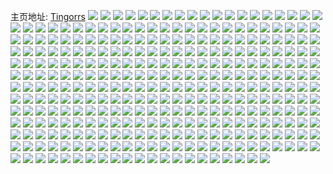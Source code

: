主页地址: [Tingorrs](https://weibo.com/u/5766882820) 
![](https://wx4.sinaimg.cn/mw2000/006ihfF2ly1h9qr4gjqq7j31tk19kne8.jpg) 
![](https://wx4.sinaimg.cn/mw2000/006ihfF2ly1h9pl0fwyenj32c0340b2d.jpg) 
![](https://wx4.sinaimg.cn/mw2000/006ihfF2ly1h9pl069oj5j32c0340x6s.jpg) 
![](https://wx4.sinaimg.cn/mw2000/006ihfF2ly1h9nd2mz751j30yi1pcapp.jpg) 
![](https://wx4.sinaimg.cn/mw2000/006ihfF2ly1h9nd2qkykdj30yi1pc18k.jpg) 
![](https://wx4.sinaimg.cn/mw2000/006ihfF2ly1h9mabm7p4cj32a431iqv6.jpg) 
![](https://wx4.sinaimg.cn/mw2000/006ihfF2ly1h9mabmna0yj30yi1pcamh.jpg) 
![](https://wx4.sinaimg.cn/mw2000/006ihfF2ly1h9mabokfsbj30sg0lcjxy.jpg) 
![](https://wx4.sinaimg.cn/mw2000/006ihfF2ly1h9maboudppj30yi1pctuz.jpg) 
![](https://wx4.sinaimg.cn/mw2000/006ihfF2ly1h99ct2tbahj31kw23vhdt.jpg) 
![](https://wx4.sinaimg.cn/mw2000/006ihfF2ly1h99ctalw52j31kw23v4qp.jpg) 
![](https://wx4.sinaimg.cn/mw2000/006ihfF2gy1h90ce3hvoyj30yi22oh56.jpg) 
![](https://wx4.sinaimg.cn/mw2000/006ihfF2gy1h901ylj07bj32c0340e82.jpg) 
![](https://wx4.sinaimg.cn/mw2000/006ihfF2gy1h901yuwqj2j33402a0hdu.jpg) 
![](https://wx4.sinaimg.cn/mw2000/006ihfF2gy1h901yvs6c5j31be0zk497.jpg) 
![](https://wx4.sinaimg.cn/mw2000/006ihfF2gy1h8z5k5fttcj30yi10yjxi.jpg) 
![](https://wx4.sinaimg.cn/mw2000/006ihfF2gy1h8l7jl3m3qj31rw24wazh.jpg) 
![](https://wx4.sinaimg.cn/mw2000/006ihfF2gy1h83yu93ffxj30u02hxe6f.jpg) 
![](https://wx4.sinaimg.cn/mw2000/006ihfF2gy1h83yxdjpyhj30u02hx4ke.jpg) 
![](https://wx4.sinaimg.cn/mw2000/006ihfF2gy1h83yu7soqxj30u02kuasx.jpg) 
![](https://wx4.sinaimg.cn/mw2000/006ihfF2gy1h83ygj5ye8j31td36c4qr.jpg) 
![](https://wx4.sinaimg.cn/mw2000/006ihfF2gy1h83ygt0zgij30xc3p8u0y.jpg) 
![](https://wx4.sinaimg.cn/mw2000/006ihfF2gy1h83yudgdo5j30u01nyh2c.jpg) 
![](https://wx4.sinaimg.cn/mw2000/006ihfF2gy1h83yueg3l2j30u022lh4b.jpg) 
![](https://wx4.sinaimg.cn/mw2000/006ihfF2gy1h83yq6rzfcj30u02hx1iv.jpg) 
![](https://wx4.sinaimg.cn/mw2000/006ihfF2gy1h83yfuh1mpj30yi1pc7qa.jpg) 
![](https://wx4.sinaimg.cn/mw2000/006ihfF2gy1h82ny21v5hj30u01swasp.jpg) 
![](https://wx4.sinaimg.cn/mw2000/006ihfF2gy1h7hulnwa11j30lb0sgn2z.jpg) 
![](https://wx4.sinaimg.cn/mw2000/006ihfF2gy1h7hulmhpcfj32c033zkjo.jpg) 
![](https://wx4.sinaimg.cn/mw2000/006ihfF2gy1h7hulpa22lj30lb0sgte3.jpg) 
![](https://wx4.sinaimg.cn/mw2000/006ihfF2gy1h7huluafybj30yi1pc7k8.jpg) 
![](https://wx4.sinaimg.cn/mw2000/006ihfF2gy1h7humh7znoj31hc0u0wt6.jpg) 
![](https://wx4.sinaimg.cn/mw2000/006ihfF2gy1h7ec37nfosj30u00u7n51.jpg) 
![](https://wx4.sinaimg.cn/mw2000/006ihfF2gy1h7ec3s0rl6j30lb0lbn0k.jpg) 
![](https://wx4.sinaimg.cn/mw2000/006ihfF2gy1h7ec386cvhj30u00u0tdw.jpg) 
![](https://wx4.sinaimg.cn/mw2000/006ihfF2gy1h7ec36fezjj31ii20o7wh.jpg) 
![](https://wx4.sinaimg.cn/mw2000/006ihfF2ly1h721xxrcrsj30sg35sgxd.jpg) 
![](https://wx4.sinaimg.cn/mw2000/006ihfF2ly1h721xye9b5j30q935s4qp.jpg) 
![](https://wx4.sinaimg.cn/mw2000/006ihfF2ly1h721xwopuvj30xc3pcat0.jpg) 
![](https://wx4.sinaimg.cn/mw2000/006ihfF2ly1h721xzdv6aj30q935sb29.jpg) 
![](https://wx4.sinaimg.cn/mw2000/006ihfF2ly1h721y02umwj30u034inb3.jpg) 
![](https://wx4.sinaimg.cn/mw2000/006ihfF2ly1h721y0iccxj30oy35swjn.jpg) 
![](https://wx4.sinaimg.cn/mw2000/006ihfF2ly1h6tmjivc30j32a431iqv6.jpg) 
![](https://wx4.sinaimg.cn/mw2000/006ihfF2ly1h6tmjjqsnsj321v2qhe81.jpg) 
![](https://wx4.sinaimg.cn/mw2000/006ihfF2ly1h6sb6e1ll2j30u00u0n3l.jpg) 
![](https://wx4.sinaimg.cn/mw2000/006ihfF2ly1h6sb6ehme3j30u00u0ti6.jpg) 
![](https://wx4.sinaimg.cn/mw2000/006ihfF2ly1h6q7ysvo0ej30ud0t7gqo.jpg) 
![](https://wx4.sinaimg.cn/mw2000/006ihfF2ly1h6q7ytsf3uj30pz1sw40n.jpg) 
![](https://wx4.sinaimg.cn/mw2000/006ihfF2ly1h6q7ysds1tj30u222nqea.jpg) 
![](https://wx4.sinaimg.cn/mw2000/006ihfF2ly1h6q7zwxzctj30t21l2jyp.jpg) 
![](https://wx4.sinaimg.cn/mw2000/006ihfF2ly1h6q7yugafbj30yi1k53zp.jpg) 
![](https://wx4.sinaimg.cn/mw2000/006ihfF2gy1h6otlwtuvfj30u02i0hbu.jpg) 
![](https://wx4.sinaimg.cn/mw2000/006ihfF2gy1h6otlf3wx8j30u02s01kx.jpg) 
![](https://wx4.sinaimg.cn/mw2000/006ihfF2gy1h6otlgvdhuj30sg35s7el.jpg) 
![](https://wx4.sinaimg.cn/mw2000/006ihfF2gy1h6otkwbqgcj30xc3pc7wi.jpg) 
![](https://wx4.sinaimg.cn/mw2000/006ihfF2gy1h6otl4eyycj30xc3pc4qq.jpg) 
![](https://wx4.sinaimg.cn/mw2000/006ihfF2gy1h6otk9qmozj30u02s07qi.jpg) 
![](https://wx4.sinaimg.cn/mw2000/006ihfF2gy1h6otlbrs83j315o334kjl.jpg) 
![](https://wx4.sinaimg.cn/mw2000/006ihfF2gy1h6otldf8d4j30u02s07ct.jpg) 
![](https://wx4.sinaimg.cn/mw2000/006ihfF2gy1h6otl5jjbzj30pl35snf2.jpg) 
![](https://wx4.sinaimg.cn/mw2000/006ihfF2gy1h6mi8ps6yaj30hs0dcq5j.jpg) 
![](https://wx4.sinaimg.cn/mw2000/006ihfF2gy1h6mi8p74doj31kw23uq7t.jpg) 
![](https://wx4.sinaimg.cn/mw2000/006ihfF2gy1h6mie8vl67j30yi22o7gs.jpg) 
![](https://wx4.sinaimg.cn/mw2000/006ihfF2ly1h61r9rozubj32dr36aap4.jpg) 
![](https://wx4.sinaimg.cn/mw2000/006ihfF2ly1h5z96wdxf3j31kt23r4qp.jpg) 
![](https://wx4.sinaimg.cn/mw2000/006ihfF2ly1h5z96zp3drj32c0340qv6.jpg) 
![](https://wx4.sinaimg.cn/mw2000/006ihfF2ly1h5z96vkwhcj31kw23tter.jpg) 
![](https://wx4.sinaimg.cn/mw2000/006ihfF2ly1h5z96t3zuwj32c03404qs.jpg) 
![](https://wx4.sinaimg.cn/mw2000/006ihfF2ly1h5z96y5658j32c03404qr.jpg) 
![](https://wx4.sinaimg.cn/mw2000/006ihfF2ly1h5ki32oas4j32c033yhdv.jpg) 
![](https://wx4.sinaimg.cn/mw2000/006ihfF2ly1h5ki2x0d5wj32c033y4qs.jpg) 
![](https://wx4.sinaimg.cn/mw2000/006ihfF2ly1h5ki35gelvj32c033ynpf.jpg) 
![](https://wx4.sinaimg.cn/mw2000/006ihfF2ly1h5ki3e61d3j32c033yqv7.jpg) 
![](https://wx4.sinaimg.cn/mw2000/006ihfF2ly1h5ki3gimhfj30u01viki7.jpg) 
![](https://wx4.sinaimg.cn/mw2000/006ihfF2ly1h5ki3gyqavj30u02i01kx.jpg) 
![](https://wx4.sinaimg.cn/mw2000/006ihfF2ly1h5ki3b8t0oj30xc3ow4qq.jpg) 
![](https://wx4.sinaimg.cn/mw2000/006ihfF2ly1h5umwz2xt7j32c0340kjm.jpg) 
![](https://wx4.sinaimg.cn/mw2000/006ihfF2ly1h5umx4ttkrj32c0340npe.jpg) 
![](https://wx4.sinaimg.cn/mw2000/006ihfF2ly1h5umx6h5p9j32c0340u0z.jpg) 
![](https://wx4.sinaimg.cn/mw2000/006ihfF2ly1h5umx8jb03j32c03407wk.jpg) 
![](https://wx4.sinaimg.cn/mw2000/006ihfF2ly1h5dgyg0z1xj32c033zb2c.jpg) 
![](https://wx4.sinaimg.cn/mw2000/006ihfF2ly1h5dgyh5mbmj32c0340b2b.jpg) 
![](https://wx4.sinaimg.cn/mw2000/006ihfF2ly1h5dgyig5q5j32c033zb2b.jpg) 
![](https://wx4.sinaimg.cn/mw2000/006ihfF2ly1h5dgypr17lj32c0340npe.jpg) 
![](https://wx4.sinaimg.cn/mw2000/006ihfF2ly1h5dgydk9cmj32c03407wk.jpg) 
![](https://wx4.sinaimg.cn/mw2000/006ihfF2ly1h5dgzd6c2sj32c033y4qs.jpg) 
![](https://wx4.sinaimg.cn/mw2000/006ihfF2ly1h5dgz46nznj32c033ynpf.jpg) 
![](https://wx4.sinaimg.cn/mw2000/006ihfF2ly1h5b9h340blj31i72o34qq.jpg) 
![](https://wx4.sinaimg.cn/mw2000/006ihfF2ly1h54dh5vo4yj32c03401kz.jpg) 
![](https://wx4.sinaimg.cn/mw2000/006ihfF2ly1h54dh9y1scj32c03407wi.jpg) 
![](https://wx4.sinaimg.cn/mw2000/006ihfF2ly1h522pp6nkdj32202qo1ky.jpg) 
![](https://wx4.sinaimg.cn/mw2000/006ihfF2ly1h50rjmlc7oj31kw23ub29.jpg) 
![](https://wx4.sinaimg.cn/mw2000/006ihfF2ly1h50rj58lhuj31401hc7rl.jpg) 
![](https://wx4.sinaimg.cn/mw2000/006ihfF2ly1h50rjd3mizj31kw23uqv5.jpg) 
![](https://wx4.sinaimg.cn/mw2000/006ihfF2ly1h4y8i7a2dsj30mi0u0tei.jpg) 
![](https://wx4.sinaimg.cn/mw2000/006ihfF2ly1h4snsaxdn0j310m1ctql0.jpg) 
![](https://wx4.sinaimg.cn/mw2000/006ihfF2ly1h4snn6dqswj32c0358u10.jpg) 
![](https://wx4.sinaimg.cn/mw2000/006ihfF2ly1h4snn8ghpdj32c033yu0x.jpg) 
![](https://wx4.sinaimg.cn/mw2000/006ihfF2ly1h4snnemjq9j32c0340u0y.jpg) 
![](https://wx4.sinaimg.cn/mw2000/006ihfF2ly1h4snnfiijsj30yi1pch38.jpg) 
![](https://wx4.sinaimg.cn/mw2000/006ihfF2ly1h4snnn8pcyj328v2zs4qr.jpg) 
![](https://wx4.sinaimg.cn/mw2000/006ihfF2ly1h4panvzprlj30u01407cm.jpg) 
![](https://wx4.sinaimg.cn/mw2000/006ihfF2ly1h4panv91bgj30u01hcwmt.jpg) 
![](https://wx4.sinaimg.cn/mw2000/006ihfF2ly1h4panrmpi9j30u014dth9.jpg) 
![](https://wx4.sinaimg.cn/mw2000/006ihfF2ly1h4pannjog5j30u0140jzh.jpg) 
![](https://wx4.sinaimg.cn/mw2000/006ihfF2ly1h4panx52sij30u014044v.jpg) 
![](https://wx4.sinaimg.cn/mw2000/006ihfF2ly1h4g15qrfoxj30u0140ah3.jpg) 
![](https://wx4.sinaimg.cn/mw2000/006ihfF2ly1h4g13u1nmaj30u01hc46v.jpg) 
![](https://wx4.sinaimg.cn/mw2000/006ihfF2ly1h4aas0vedaj32c0340x6q.jpg) 
![](https://wx4.sinaimg.cn/mw2000/006ihfF2ly1h4aawskyg7j30u0140dw5.jpg) 
![](https://wx4.sinaimg.cn/mw2000/006ihfF2ly1h4aas74ig0j32c0340u0y.jpg) 
![](https://wx4.sinaimg.cn/mw2000/006ihfF2ly1h4aarxbksyj32c0340u0y.jpg) 
![](https://wx4.sinaimg.cn/mw2000/006ihfF2ly1h4aawtb4zoj30u00u0k5p.jpg) 
![](https://wx4.sinaimg.cn/mw2000/006ihfF2ly1h4aawpxk52j30u00u0as4.jpg) 
![](https://wx4.sinaimg.cn/mw2000/006ihfF2ly1h4aas3ynbij32c0340kjn.jpg) 
![](https://wx4.sinaimg.cn/mw2000/006ihfF2ly1h427s2gkw8j30u00u0teq.jpg) 
![](https://wx4.sinaimg.cn/mw2000/006ihfF2ly1h427s2ojtrj30u0140agh.jpg) 
![](https://wx4.sinaimg.cn/mw2000/006ihfF2ly1h3rlls8868j30u01o07v3.jpg) 
![](https://wx4.sinaimg.cn/mw2000/006ihfF2ly1h3rll6o0ooj317w1mk7pw.jpg) 
![](https://wx4.sinaimg.cn/mw2000/006ihfF2ly1h3rll79d96j31er1er1kx.jpg) 
![](https://wx4.sinaimg.cn/mw2000/006ihfF2ly1h3lqwzku80j30yi22ox3l.jpg) 
![](https://wx4.sinaimg.cn/mw2000/006ihfF2ly1h3h7508oydj32c0340u0x.jpg) 
![](https://wx4.sinaimg.cn/mw2000/006ihfF2ly1h3cgxdsxgqj32c0340npe.jpg) 
![](https://wx4.sinaimg.cn/mw2000/006ihfF2ly1h3cgxf3jfvj30u00u0dn7.jpg) 
![](https://wx4.sinaimg.cn/mw2000/006ihfF2ly1h3cgxfqbswj30wi1ycakf.jpg) 
![](https://wx4.sinaimg.cn/mw2000/006ihfF2ly1h3bgg9cigaj30tz0sh79k.jpg) 
![](https://wx4.sinaimg.cn/mw2000/006ihfF2ly1h35shx3boyj30yi1vcds6.jpg) 
![](https://wx4.sinaimg.cn/mw2000/006ihfF2ly1h349kv4ejpj30yi22oqf6.jpg) 
![](https://wx4.sinaimg.cn/mw2000/006ihfF2ly1h33c4w630yj30yi18ggpz.jpg) 
![](https://wx4.sinaimg.cn/mw2000/006ihfF2ly1h316lzvvx4j30pu1sxgse.jpg) 
![](https://wx4.sinaimg.cn/mw2000/006ihfF2ly1h2xa66wrfoj30yi22oaut.jpg) 
![](https://wx4.sinaimg.cn/mw2000/006ihfF2ly1h2v9ojeqyoj32c02c0u0x.jpg) 
![](https://wx4.sinaimg.cn/mw2000/006ihfF2ly1h2v9on6mluj30u03c07wi.jpg) 
![](https://wx4.sinaimg.cn/mw2000/006ihfF2ly1h2v9qezpc7j30u03m07wi.jpg) 
![](https://wx4.sinaimg.cn/mw2000/006ihfF2ly1h2v9oqy8rcj30u03c0u0x.jpg) 
![](https://wx4.sinaimg.cn/mw2000/006ihfF2ly1h2v9owccsvj30uk48sqv6.jpg) 
![](https://wx4.sinaimg.cn/mw2000/006ihfF2ly1h2v9p3dds6j30u03c0x6p.jpg) 
![](https://wx4.sinaimg.cn/mw2000/006ihfF2ly1h2v9p89rfhj30uk53ckjm.jpg) 
![](https://wx4.sinaimg.cn/mw2000/006ihfF2ly1h2v9p95ymqj30xc40gkjm.jpg) 
![](https://wx4.sinaimg.cn/mw2000/006ihfF2ly1h2v9padra6j30uk48s4qq.jpg) 
![](https://wx4.sinaimg.cn/mw2000/006ihfF2ly1h2v9qiqqyxj30u0460kjm.jpg) 
![](https://wx4.sinaimg.cn/mw2000/006ihfF2ly1h2v9q6xu07j30yi22o4qq.jpg) 
![](https://wx4.sinaimg.cn/mw2000/006ihfF2ly1h2shituckjj30mi0u0guc.jpg) 
![](https://wx4.sinaimg.cn/mw2000/006ihfF2ly1h2qn6qw1bgj30xc1m9e81.jpg) 
![](https://wx4.sinaimg.cn/mw2000/006ihfF2ly1h2qn6r8953j31jk10mb29.jpg) 
![](https://wx4.sinaimg.cn/mw2000/006ihfF2ly1h2qn6rld0aj30xc1t4qv5.jpg) 
![](https://wx4.sinaimg.cn/mw2000/006ihfF2ly1h2qn6s23waj30uk0y8b29.jpg) 
![](https://wx4.sinaimg.cn/mw2000/006ihfF2ly1h2qn6sglzfj315o0v84pm.jpg) 
![](https://wx4.sinaimg.cn/mw2000/006ihfF2ly1h2qn6qemyij315o2fx1kx.jpg) 
![](https://wx4.sinaimg.cn/mw2000/006ihfF2ly1h2qn6svp5wj315o1h6x6p.jpg) 
![](https://wx4.sinaimg.cn/mw2000/006ihfF2ly1h2qn6tb2tmj310413eb29.jpg) 
![](https://wx4.sinaimg.cn/mw2000/006ihfF2ly1h2qn6to1kqj310418k1ed.jpg) 
![](https://wx4.sinaimg.cn/mw2000/006ihfF2ly1h2l20tpwjzj30yi22ohal.jpg) 
![](https://wx4.sinaimg.cn/mw2000/006ihfF2ly1h2i5jssjapj31kx1kxdir.jpg) 
![](https://wx4.sinaimg.cn/mw2000/006ihfF2ly1h2i5jt3mxij30tp1g6n96.jpg) 
![](https://wx4.sinaimg.cn/mw2000/006ihfF2ly1h2f7i5pzx2j30yi22ok71.jpg) 
![](https://wx4.sinaimg.cn/mw2000/006ihfF2ly1h2eqsqzttcj30yi22o4qp.jpg) 
![](https://wx4.sinaimg.cn/mw2000/006ihfF2ly1h2eqste7grj30yi22oe81.jpg) 
![](https://wx4.sinaimg.cn/mw2000/006ihfF2ly1h1iznzwsmbj30yi1bwqbt.jpg) 
![](https://wx4.sinaimg.cn/mw2000/006ihfF2ly1h1et5hfvplj30yi22o7na.jpg) 
![](https://wx4.sinaimg.cn/mw2000/006ihfF2ly1h18jxlv926j32c02c04qq.jpg) 
![](https://wx4.sinaimg.cn/mw2000/006ihfF2ly1h18jxmug4qj32c02c01ky.jpg) 
![](https://wx4.sinaimg.cn/mw2000/006ihfF2ly1h06x963rrbj315o2bc7wh.jpg) 
![](https://wx4.sinaimg.cn/mw2000/006ihfF2ly1h06x8nqms7j32c02c01ky.jpg) 
![](https://wx4.sinaimg.cn/mw2000/006ihfF2ly1h06x8ixapgj315o1w3hcn.jpg) 
![](https://wx4.sinaimg.cn/mw2000/006ihfF2ly1h06x8p27d8j30u00u010r.jpg) 
![](https://wx4.sinaimg.cn/mw2000/006ihfF2ly1h06b76avufj31er1erwyg.jpg) 
![](https://wx4.sinaimg.cn/mw2000/006ihfF2ly1h06bdy78dlj30u00u0akm.jpg) 
![](https://wx4.sinaimg.cn/mw2000/006ihfF2ly1h06bpr6fbgj32c02c04qp.jpg) 
![](https://wx4.sinaimg.cn/mw2000/006ihfF2ly1gzfp80my1hj30xc51je82.jpg) 
![](https://wx4.sinaimg.cn/mw2000/006ihfF2ly1gzfp81pap2j30u02i07wh.jpg) 
![](https://wx4.sinaimg.cn/mw2000/006ihfF2ly1gzfp83bbj5j30u02i0e81.jpg) 
![](https://wx4.sinaimg.cn/mw2000/006ihfF2ly1gzfp8605p2j30u02ocqv5.jpg) 
![](https://wx4.sinaimg.cn/mw2000/006ihfF2ly1gzfp87d1ecj30xc3s4e82.jpg) 
![](https://wx4.sinaimg.cn/mw2000/006ihfF2ly1gzfp89h4rhj30u04b0x6p.jpg) 
![](https://wx4.sinaimg.cn/mw2000/006ihfF2ly1gzfp7zdoqrj30xc3e8kjl.jpg) 
![](https://wx4.sinaimg.cn/mw2000/006ihfF2ly1gzfp8aikd0j324c2tsx6p.jpg) 
![](https://wx4.sinaimg.cn/mw2000/006ihfF2ly1gzcv7blnmlj30ty112afk.jpg) 
![](https://wx4.sinaimg.cn/mw2000/006ihfF2ly1gzcv79mr60j33g54ie1l8.jpg) 
![](https://wx4.sinaimg.cn/mw2000/006ihfF2ly1gz59yudfslj33402c0x6p.jpg) 
![](https://wx4.sinaimg.cn/mw2000/006ihfF2ly1gyx7ojclcqj32bu33zkjn.jpg) 
![](https://wx4.sinaimg.cn/mw2000/006ihfF2ly1gyx7olnt0hj32c02c0qv6.jpg) 
![](https://wx4.sinaimg.cn/mw2000/006ihfF2ly1gyx7p6ccpyj31kw23ux6p.jpg) 
![](https://wx4.sinaimg.cn/mw2000/006ihfF2ly1gyx7otxok6j31gk1gk1kx.jpg) 
![](https://wx4.sinaimg.cn/mw2000/006ihfF2ly1gyx7osqob0j317f1mhx5n.jpg) 
![](https://wx4.sinaimg.cn/mw2000/006ihfF2ly1gyx7oo54eaj32c02c0kjl.jpg) 
![](https://wx4.sinaimg.cn/mw2000/006ihfF2ly1gyx7orqq7rj31kw23u7wh.jpg) 
![](https://wx4.sinaimg.cn/mw2000/006ihfF2ly1gymrtwowtij322o0yiqv5.jpg) 
![](https://wx4.sinaimg.cn/mw2000/006ihfF2ly1gymrtzkh4yj322o0yihdt.jpg) 
![](https://wx4.sinaimg.cn/mw2000/006ihfF2ly1gymru6t968j322o0yie81.jpg) 
![](https://wx4.sinaimg.cn/mw2000/006ihfF2ly1gymrtrjtvuj322o0yie81.jpg) 
![](https://wx4.sinaimg.cn/mw2000/006ihfF2ly1gyl8kea5t2j30yi22oe81.jpg) 
![](https://wx4.sinaimg.cn/mw2000/006ihfF2ly1gyl8jl3uqhj30yi14211w.jpg) 
![](https://wx4.sinaimg.cn/mw2000/006ihfF2ly1gxzhzzdjojj32c033y7wh.jpg) 
![](https://wx4.sinaimg.cn/mw2000/006ihfF2ly1gxzi9qzm0dj30u04kyx6p.jpg) 
![](https://wx4.sinaimg.cn/mw2000/006ihfF2ly1gxzi011wygj30xc2s0e81.jpg) 
![](https://wx4.sinaimg.cn/mw2000/006ihfF2ly1gxzia3dhqxj30u0320hdt.jpg) 
![](https://wx4.sinaimg.cn/mw2000/006ihfF2ly1gxzi9v6tpuj30u00u0wsp.jpg) 
![](https://wx4.sinaimg.cn/mw2000/006ihfF2ly1gxzia5uugnj30u02i0hdt.jpg) 
![](https://wx4.sinaimg.cn/mw2000/006ihfF2ly1gxzia73qsuj30u0460x6q.jpg) 
![](https://wx4.sinaimg.cn/mw2000/006ihfF2ly1gxzi9pa7j7j30uk48sx6q.jpg) 
![](https://wx4.sinaimg.cn/mw2000/006ihfF2ly1gxzia2i7ugj30u02i07wh.jpg) 
![](https://wx4.sinaimg.cn/mw2000/006ihfF2ly1gxxd3bq4ivj30yi22oe81.jpg) 
![](https://wx4.sinaimg.cn/mw2000/006ihfF2ly1gxqe1abpzoj31zu30phdv.jpg) 
![](https://wx4.sinaimg.cn/mw2000/006ihfF2ly1gxqe1ca1p4j31o01o01kx.jpg) 
![](https://wx4.sinaimg.cn/mw2000/006ihfF2ly1gxiappu72qj31mc25skcv.jpg) 
![](https://wx4.sinaimg.cn/mw2000/006ihfF2ly1gxiaps2mv0j317v1mqk4s.jpg) 
![](https://wx4.sinaimg.cn/mw2000/006ihfF2ly1gxiapwoptej30yi1r647q.jpg) 
![](https://wx4.sinaimg.cn/mw2000/006ihfF2ly1gxiaqevd9fj32tc240hdt.jpg) 
![](https://wx4.sinaimg.cn/mw2000/006ihfF2ly1gxiaqd3jsqj31o02804qp.jpg) 
![](https://wx4.sinaimg.cn/mw2000/006ihfF2ly1gx2rj90uwhj32c033ye82.jpg) 
![](https://wx4.sinaimg.cn/mw2000/006ihfF2ly1gx2rj4jtd9j32c0340kjm.jpg) 
![](https://wx4.sinaimg.cn/mw2000/006ihfF2ly1gx2rjavlhmj32c033zhdu.jpg) 
![](https://wx4.sinaimg.cn/mw2000/006ihfF2ly1gx2ru9l6tkj32c0340e81.jpg) 
![](https://wx4.sinaimg.cn/mw2000/006ihfF2ly1gx2xsbhdl6j30sg0sgdky.jpg) 
![](https://wx4.sinaimg.cn/mw2000/006ihfF2ly1gx2xsvai0oj31sc1sce81.jpg) 
![](https://wx4.sinaimg.cn/mw2000/006ihfF2ly1gwaamk8u0sj32c02c0e39.jpg) 
![](https://wx4.sinaimg.cn/mw2000/006ihfF2ly1gwaamrajk0j32c02c0qv5.jpg) 
![](https://wx4.sinaimg.cn/mw2000/006ihfF2ly1gwaamqfg3qj322o0yi1kx.jpg) 
![](https://wx4.sinaimg.cn/mw2000/006ihfF2ly1gw4kr6zrugj30u03gw1kx.jpg) 
![](https://wx4.sinaimg.cn/mw2000/006ihfF2ly1gw4kr7o6wlj30u01o07le.jpg) 
![](https://wx4.sinaimg.cn/mw2000/006ihfF2ly1gw4kr85tegj30u03c07wh.jpg) 
![](https://wx4.sinaimg.cn/mw2000/006ihfF2ly1gw4kr52wyuj30u03c0qv5.jpg) 
![](https://wx4.sinaimg.cn/mw2000/006ihfF2ly1gw4kr8v2gxj30u02i07wh.jpg) 
![](https://wx4.sinaimg.cn/mw2000/006ihfF2ly1gw4kr9k9kbj30u02i01kx.jpg) 
![](https://wx4.sinaimg.cn/mw2000/006ihfF2ly1gw4kralv7rj30u02i07wh.jpg) 
![](https://wx4.sinaimg.cn/mw2000/006ihfF2ly1gw4krd2s04j30u01o01dz.jpg) 
![](https://wx4.sinaimg.cn/mw2000/006ihfF2ly1gw4krdko9qj30u03m07wh.jpg) 
![](https://wx4.sinaimg.cn/mw2000/006ihfF2ly1gv5ir1ex1gj62c0340qv602.jpg) 
![](https://wx4.sinaimg.cn/mw2000/006ihfF2ly1gv5ir37x18j62c0340hdv02.jpg) 
![](https://wx4.sinaimg.cn/mw2000/006ihfF2ly1gv5ir9ellcj61r0340npd02.jpg) 
![](https://wx4.sinaimg.cn/mw2000/006ihfF2ly1gv5iqzcdt2j62c03407wi02.jpg) 
![](https://wx4.sinaimg.cn/mw2000/006ihfF2ly1gv5ireq0zrj62c0340u0x02.jpg) 
![](https://wx4.sinaimg.cn/mw2000/006ihfF2ly1gv5irfavfxj62bb333e8102.jpg) 
![](https://wx4.sinaimg.cn/mw2000/006ihfF2ly1gv5iracbxoj62c02c0x6p02.jpg) 
![](https://wx4.sinaimg.cn/mw2000/006ihfF2ly1gv5ire0f7rj61sc1scb2902.jpg) 
![](https://wx4.sinaimg.cn/mw2000/006ihfF2ly1gv5is9vwakj62c03401ky02.jpg) 
![](https://wx4.sinaimg.cn/mw2000/006ihfF2ly1gue1iey3n8j60ts1lsn5302.jpg) 
![](https://wx4.sinaimg.cn/mw2000/006ihfF2ly1gu4q5ty180j615o2p8hdt02.jpg) 
![](https://wx4.sinaimg.cn/mw2000/006ihfF2ly1gu4q5pjqdvj615o2bc4qp02.jpg) 
![](https://wx4.sinaimg.cn/mw2000/006ihfF2ly1gu4q5z6k8sj60xc2s01ky02.jpg) 
![](https://wx4.sinaimg.cn/mw2000/006ihfF2ly1gu4q6d2aemj60sg4qo7wi02.jpg) 
![](https://wx4.sinaimg.cn/mw2000/006ihfF2ly1gu4q6rpc17j60sg2dchdt02.jpg) 
![](https://wx4.sinaimg.cn/mw2000/006ihfF2ly1gu4q7cjk43j60sg3y8e8202.jpg) 
![](https://wx4.sinaimg.cn/mw2000/006ihfF2ly1gu4q8bhir3j60sg4qo1ky02.jpg) 
![](https://wx4.sinaimg.cn/mw2000/006ihfF2ly1gu4q8wnigjj60sg3y8hdu02.jpg) 
![](https://wx4.sinaimg.cn/mw2000/006ihfF2ly1gu4q92y1xpj62c02c01ky02.jpg) 
![](https://wx4.sinaimg.cn/mw2000/006ihfF2ly1gtr72la0fjj62c02c0qv602.jpg) 
![](https://wx4.sinaimg.cn/mw2000/006ihfF2ly1gtr72mooamj62c02c0kjm02.jpg) 
![](https://wx4.sinaimg.cn/mw2000/006ihfF2ly1gtr72q5h6oj62c02c0npe02.jpg) 
![](https://wx4.sinaimg.cn/mw2000/006ihfF2ly1gtaffipve7j33402c0b2b.jpg) 
![](https://wx4.sinaimg.cn/mw2000/006ihfF2ly1gswfzstq75j30yi22o488.jpg) 
![](https://wx4.sinaimg.cn/mw2000/006ihfF2ly1gsu7c5itkij62c02c0hdu02.jpg) 
![](https://wx4.sinaimg.cn/mw2000/006ihfF2ly1gsugve0mtwj32c02c0u0x.jpg) 
![](https://wx4.sinaimg.cn/mw2000/006ihfF2ly1gsugvd80w3j30u0140000.jpg) 
![](https://wx4.sinaimg.cn/mw2000/006ihfF2ly1gsgn36jb3oj30sg35sqv8.jpg) 
![](https://wx4.sinaimg.cn/mw2000/006ihfF2ly1gsgn2t5ah9j30sg1kwqv5.jpg) 
![](https://wx4.sinaimg.cn/mw2000/006ihfF2ly1gsgn2xee7tj30sg2dcx6r.jpg) 
![](https://wx4.sinaimg.cn/mw2000/006ihfF2ly1gsgn2ypnmgj30sg1kwhdu.jpg) 
![](https://wx4.sinaimg.cn/mw2000/006ihfF2ly1gsgn30dsiej31ei1ei7wi.jpg) 
![](https://wx4.sinaimg.cn/mw2000/006ihfF2ly1gsgn33gc1ej32c0340qv6.jpg) 
![](https://wx4.sinaimg.cn/mw2000/006ihfF2ly1gsgn38778nj30p92t1x04.jpg) 
![](https://wx4.sinaimg.cn/mw2000/006ihfF2ly1gsgn35a1x4j30sg2dchdv.jpg) 
![](https://wx4.sinaimg.cn/mw2000/006ihfF2ly1gsgn3axrdsj30p92t1x2o.jpg) 
![](https://wx4.sinaimg.cn/mw2000/006ihfF2ly1gr7mhv4su8j30u00u0dom.jpg) 
![](https://wx4.sinaimg.cn/mw2000/006ihfF2ly1gr7mhwpd70j30u00u0qcv.jpg) 
![](https://wx4.sinaimg.cn/mw2000/006ihfF2ly1gr7mhvjdrtj31ei1eidw0.jpg) 
![](https://wx4.sinaimg.cn/mw2000/006ihfF2ly1gr7mhupx8bj30u00u049n.jpg) 
![](https://wx4.sinaimg.cn/mw2000/006ihfF2ly1gr7mhzb0j7j32c02c0b2a.jpg) 
![](https://wx4.sinaimg.cn/mw2000/006ihfF2ly1gr7mi6ekcbj30u00u01kx.jpg) 
![](https://wx4.sinaimg.cn/mw2000/006ihfF2ly1gr7mi2medgj30u00u0dmw.jpg) 
![](https://wx4.sinaimg.cn/mw2000/006ihfF2ly1gr7mi5dzmvj30u00u07dq.jpg) 
![](https://wx4.sinaimg.cn/mw2000/006ihfF2ly1gr7mi0lpb3j31ck1ck1aq.jpg) 
![](https://wx4.sinaimg.cn/mw2000/006ihfF2ly1gptxk5gmf2j30rs3uwu0x.jpg) 
![](https://wx4.sinaimg.cn/mw2000/006ihfF2ly1gptxrxzez1j30rs2bcu0y.jpg) 
![](https://wx4.sinaimg.cn/mw2000/006ihfF2ly1gptxskxekdj30rs3ux7wk.jpg) 
![](https://wx4.sinaimg.cn/mw2000/006ihfF2ly1gptxoht95yj30rs2bce82.jpg) 
![](https://wx4.sinaimg.cn/mw2000/006ihfF2ly1gptxpg7icnj30tu0tu4dt.jpg) 
![](https://wx4.sinaimg.cn/mw2000/006ihfF2ly1gptxk8ug63j30rs2bc4qp.jpg) 
![](https://wx4.sinaimg.cn/mw2000/006ihfF2ly1gptxk7ifjbj30rs4dgx6p.jpg) 
![](https://wx4.sinaimg.cn/mw2000/006ihfF2ly1gptxk9rra6j31ei1eiqv6.jpg) 
![](https://wx4.sinaimg.cn/mw2000/006ihfF2ly1gptxka8wjrj30v91voe1k.jpg) 
![](https://wx4.sinaimg.cn/mw2000/006ihfF2ly1gorova7sq1j32c02c0hdt.jpg) 
![](https://wx4.sinaimg.cn/mw2000/006ihfF2ly1gnnc65yzyaj32c02c0x6p.jpg) 
![](https://wx4.sinaimg.cn/mw2000/006ihfF2ly1gnnc66zdrqj32c02c0b2a.jpg) 
![](https://wx4.sinaimg.cn/mw2000/006ihfF2ly1gnnc67x8jnj317r1mctpm.jpg) 
![](https://wx4.sinaimg.cn/mw2000/006ihfF2ly1gnk28vpudkj322q22q7wh.jpg) 
![](https://wx4.sinaimg.cn/mw2000/006ihfF2gy1gm089qd0smj31s331lb29.jpg) 
![](https://wx4.sinaimg.cn/mw2000/006ihfF2gy1glsy4mmxyrj31sg2dsb29.jpg) 
![](https://wx4.sinaimg.cn/mw2000/006ihfF2gy1gl56yb1oo3j31sg1sg7wh.jpg) 
![](https://wx4.sinaimg.cn/mw2000/006ihfF2gy1gi5he661zej31601kkn7d.jpg) 
![](https://wx4.sinaimg.cn/mw2000/006ihfF2gy1ghp0aarp75j31du0s1whb.jpg) 
![](https://wx4.sinaimg.cn/mw2000/006ihfF2gy1ghp0aa8jjnj30bt0bh74t.jpg) 
![](https://wx4.sinaimg.cn/mw2000/006ihfF2gy1ghp0ab56vfj309l096mxd.jpg) 
![](https://wx4.sinaimg.cn/mw2000/006ihfF2gy1ghhi4btwm6j33402c04qp.jpg) 
![](https://wx4.sinaimg.cn/mw2000/006ihfF2gy1ghhi4d40n9j30ku112kjl.jpg) 
![](https://wx4.sinaimg.cn/mw2000/006ihfF2gy1ghhi4fmd5nj33322bb4qr.jpg) 
![](https://wx4.sinaimg.cn/mw2000/006ihfF2gy1ghem1mtp51j30w01xt4d1.jpg) 
![](https://wx4.sinaimg.cn/mw2000/006ihfF2gy1ghclqojbsoj322g22g1ky.jpg) 
![](https://wx4.sinaimg.cn/mw2000/006ihfF2gy1ghclqqkidnj32c02c0b2a.jpg) 
![](https://wx4.sinaimg.cn/mw2000/006ihfF2gy1ghclql0ucgj32c02c0qv6.jpg) 
![](https://wx4.sinaimg.cn/mw2000/006ihfF2gy1gd3rp7c3sdj30ku112gt7.jpg) 
![](https://wx4.sinaimg.cn/mw2000/006ihfF2gy1gd2h2yeejrj32c02c0hdu.jpg) 
![](https://wx4.sinaimg.cn/mw2000/006ihfF2gy1gd2h2tbbfdj30ku15oqig.jpg) 
![](https://wx4.sinaimg.cn/mw2000/006ihfF2gy1gd2h2u9e98j30ku1qik8k.jpg) 
![](https://wx4.sinaimg.cn/mw2000/006ihfF2gy1gd2h2spsm7j32c02c0qv5.jpg) 
![](https://wx4.sinaimg.cn/mw2000/006ihfF2gy1gd2h2v3hptj32c02c0npd.jpg) 
![](https://wx4.sinaimg.cn/mw2000/006ihfF2gy1gd2h2voym4j30ku1qittj.jpg) 
![](https://wx4.sinaimg.cn/mw2000/006ihfF2gy1gd2h2w85g8j30ku1qiatu.jpg) 
![](https://wx4.sinaimg.cn/mw2000/006ihfF2gy1gd2h2x7bm8j30ku15oaoc.jpg) 
![](https://wx4.sinaimg.cn/mw2000/006ihfF2gy1gd2h2wqq1fj31ei1ei1bm.jpg) 
![](https://wx4.sinaimg.cn/mw2000/006ihfF2gy1gbj9hy8b2lj30ku2bc1kx.jpg) 
![](https://wx4.sinaimg.cn/mw2000/006ihfF2gy1gb80bqcwdsj32c02c0qv5.jpg) 
![](https://wx4.sinaimg.cn/mw2000/006ihfF2gy1gb80bred6hj32c02c04qq.jpg) 
![](https://wx4.sinaimg.cn/mw2000/006ihfF2gy1gb80bsi0dmj32c02c0x6p.jpg) 
